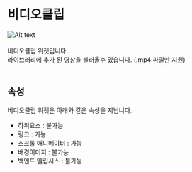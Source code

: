 # 비디오클립
![Alt text](/img/property-videoclip.png)<br /><br />
비디오클립 위젯입니다.<br />
라이브러리에 추가 된 영상을 불러올수 있습니다. (.mp4 파일만 지원)
<br /><br />


## 속성
비디오클립 위젯은 아래와 같은 속성을 지닙니다.

* 하위요소 : 불가능
* 링크 : 가능
* 스크롤 애니메이터 : 가능
* 배경이미지 : 불가능
* 백엔드 엘립시스 : 불가능
<br />

